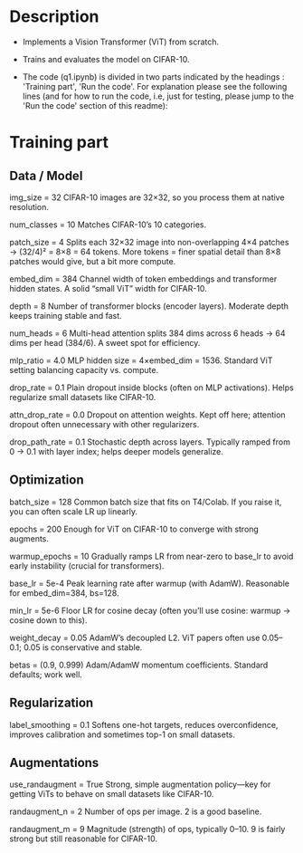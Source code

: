 # Description

- Implements a Vision Transformer (ViT) from scratch.
- Trains and evaluates the model on CIFAR-10.

- The code (q1.ipynb) is divided in two parts indicated by the headings : 'Training part', 'Run the code'. For explanation please see the following lines (and for how to run the code, i.e, just for testing, please jump to the 'Run the code' section of this readme):

# Training part 
## Data / Model

img_size = 32
CIFAR-10 images are 32×32, so you process them at native resolution.

num_classes = 10
Matches CIFAR-10’s 10 categories.

patch_size = 4
Splits each 32×32 image into non-overlapping 4×4 patches → (32/4)² = 8×8 = 64 tokens.
More tokens = finer spatial detail than 8×8 patches would give, but a bit more compute.

embed_dim = 384
Channel width of token embeddings and transformer hidden states. A solid “small ViT” width for CIFAR-10.

depth = 8
Number of transformer blocks (encoder layers). Moderate depth keeps training stable and fast.

num_heads = 6
Multi-head attention splits 384 dims across 6 heads → 64 dims per head (384/6). A sweet spot for efficiency.

mlp_ratio = 4.0
MLP hidden size = 4×embed_dim = 1536. Standard ViT setting balancing capacity vs. compute.

drop_rate = 0.1
Plain dropout inside blocks (often on MLP activations). Helps regularize small datasets like CIFAR-10.

attn_drop_rate = 0.0
Dropout on attention weights. Kept off here; attention dropout often unnecessary with other regularizers.

drop_path_rate = 0.1
Stochastic depth across layers. Typically ramped from 0 → 0.1 with layer index; helps deeper models generalize.

## Optimization

batch_size = 128
Common batch size that fits on T4/Colab. If you raise it, you can often scale LR up linearly.

epochs = 200
Enough for ViT on CIFAR-10 to converge with strong augments.

warmup_epochs = 10
Gradually ramps LR from near-zero to base_lr to avoid early instability (crucial for transformers).

base_lr = 5e-4
Peak learning rate after warmup (with AdamW). Reasonable for embed_dim=384, bs=128.

min_lr = 5e-6
Floor LR for cosine decay (often you’ll use cosine: warmup → cosine down to this).

weight_decay = 0.05
AdamW’s decoupled L2. ViT papers often use 0.05–0.1; 0.05 is conservative and stable.

betas = (0.9, 0.999)
Adam/AdamW momentum coefficients. Standard defaults; work well.

## Regularization

label_smoothing = 0.1
Softens one-hot targets, reduces overconfidence, improves calibration and sometimes top-1 on small datasets.

## Augmentations

use_randaugment = True
Strong, simple augmentation policy—key for getting ViTs to behave on small datasets like CIFAR-10.

randaugment_n = 2
Number of ops per image. 2 is a good baseline.

randaugment_m = 9
Magnitude (strength) of ops, typically 0–10. 9 is fairly strong but still reasonable for CIFAR-10.
